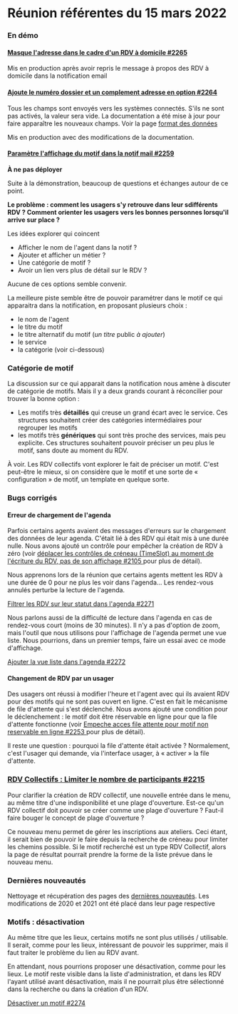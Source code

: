 # Réunion référentes du 15 mars 2022

### En démo

#### [Masque l'adresse dans le cadre d'un RDV à domicile #2265](https://github.com/betagouv/rdv-solidarites.fr/pull/2265)

Mis en production après avoir repris le message à propos des RDV à domicile dans la notification email

#### [Ajoute le numéro dossier et un complement adresse en option #2264](https://github.com/betagouv/rdv-solidarites.fr/pull/2264)

Tous les champs sont envoyés vers les systèmes connectés. S'ils ne sont pas activés, la valeur sera vide. La documentation a été mise à jour pour faire apparaître les nouveaux champs. Voir la page [format des données](broken-reference)

Mis en production avec des modifications de la documentation.

#### [Paramètre l'affichage du motif dans la notif mail #2259](https://github.com/betagouv/rdv-solidarites.fr/pull/2259)

**À ne pas déployer**

Suite à la démonstration, beaucoup de questions et échanges autour de ce point.

**Le problème : comment les usagers s'y retrouve dans leur sdifférents RDV ? Comment orienter les usagers vers les bonnes personnes lorsqu'il arrive sur place ?**

Les idées explorer qui coincent

* Afficher le nom de l'agent dans la notif ?
* Ajouter et afficher un métier ?
* Une catégorie de motif ?
* Avoir un lien vers plus de détail sur le RDV ?

Aucune de ces options semble convenir.

La meilleure piste semble être de pouvoir paramétrer dans le motif ce qui apparaitra dans la notification, en proposant plusieurs choix :

* le nom de l'agent
* le titre du motif
* le titre alternatif du motif (_un titre_ public _à ajouter_)
* le service
* la catégorie (voir ci-dessous)

### Catégorie de motif

La discussion sur ce qui apparait dans la notification nous amène à discuter de catégorie de motifs. Mais il y a deux grands courant à réconcilier pour trouver la bonne option :

* Les motifs très **détaillés** qui creuse un grand écart avec le service. Ces structures souhaitent créer des catégories intermédiaires pour regrouper les motifs
* les motifs très **génériques** qui sont très proche des services, mais peu explicite. Ces structures souhaitent pouvoir préciser un peu plus le motif, sans doute au moment du RDV.

À voir. Les RDV collectifs vont explorer le fait de préciser un motif. C'est peut-être le mieux, si on considère que le motif et une sorte de « configuration » de motif, un template en quelque sorte.

### Bugs corrigés

#### Erreur de chargement de l'agenda

Parfois certains agents avaient des messages d'erreurs sur le chargement des données de leur agenda. C'était lié à des RDV qui était mis à une durée nulle. Nous avons ajouté un contrôle pour empêcher la création de RDV à zéro (voir [déplacer les contrôles de créneau (TimeSlot) au moment de l'écriture du RDV, pas de son affichage #2105 ](https://github.com/betagouv/rdv-solidarites.fr/issues/2105)pour plus de détail).

Nous apprenons lors de la réunion que certains agents mettent les RDV à une durée de 0 pour ne plus les voir dans l'agenda... Les rendez-vous annulés perturbe la lecture de l'agenda.

[Filtrer les RDV sur leur statut dans l'agenda #2271](https://github.com/betagouv/rdv-solidarites.fr/issues/2271)

Nous parlons aussi de la difficulté de lecture dans l'agenda en cas de rendez-vous court (moins de 30 minutes). Il n'y a pas d'option de zoom, mais l'outil que nous utilisons pour l'affichage de l'agenda permet une vue liste. Nous pourrions, dans un premier temps, faire un essai avec ce mode d'affichage.

[Ajouter la vue liste dans l'agenda #2272](https://github.com/betagouv/rdv-solidarites.fr/issues/2272)

#### Changement de RDV par un usager

Des usagers ont réussi à modifier l'heure et l'agent avec qui ils avaient RDV pour des motifs qui ne sont pas ouvert en ligne. C'est en fait le mécanisme de file d'attente qui s'est déclenché. Nous avons ajouté une condition pour le déclenchement : le motif doit être réservable en ligne pour que la file d'attente fonctionne (voir [Empeche acces file attente pour motif non reservable en ligne #2253 ](https://github.com/betagouv/rdv-solidarites.fr/pull/2253)pour plus de détail).

Il reste une question : pourquoi la file d'attente était activée ? Normalement, c'est l'usager qui demande, via l'interface usager, à « activer » la file d'attente.

### [RDV Collectifs : Limiter le nombre de participants #2215](https://github.com/betagouv/rdv-solidarites.fr/pull/2215)

Pour clarifier la création de RDV collectif, une nouvelle entrée dans le menu, au même titre d'une indisponibilité et une plage d'ouverture. Est-ce qu'un RDV collectif doit pouvoir se créer comme une plage d'ouverture ? Faut-il faire bouger le concept de plage d'ouverture ?

Ce nouveau menu permet de gérer les inscriptions aux ateliers. Ceci étant, il serait bien de pouvoir le faire depuis la recherche de créneau pour limiter les chemins possible. Si le motif recherché est un type RDV Collectif, alors la page de résultat pourrait prendre la forme de la liste prévue dans le nouveau menu.

### Dernières nouveautés

Nettoyage et récupération des pages des [dernières nouveautés](https://doc.rdv-solidarites.fr/informations-generales/dernieres-nouveautes). Les modifications de 2020 et 2021 ont été placé dans leur page respective

### Motifs : désactivation

Au même titre que les lieux, certains motifs ne sont plus utilisés / utilisable. Il serait, comme pour les lieux, intéressant de pouvoir les supprimer, mais il faut traiter le problème du lien au RDV avant.

En attendant, nous pourrions proposer une désactivation, comme pour les lieux. Le motif reste visible dans la liste d'administration, et dans les RDV l'ayant utilisé avant désactivation, mais il ne pourrait plus être sélectionné dans la recherche ou dans la création d'un RDV.

[Désactiver un motif #2274](https://github.com/betagouv/rdv-solidarites.fr/issues/2274)
